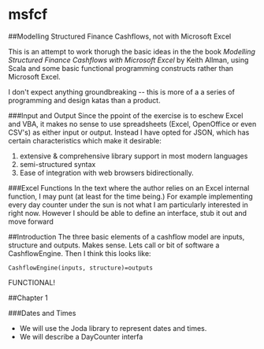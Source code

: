 # msfcf
##Modelling Structured Finance Cashflows, not with Microsoft Excel

This is an attempt to work thorugh the basic ideas in the the book _Modelling Structured Finance Cashflows with Microsoft Excel_ by Keith Allman, using Scala and some basic functional programming constructs rather than Microsoft Excel.  

I don't expect anything groundbreaking -- this is more of a a series of programming and design katas than a product.

###Input and Output
Since the ppoint of the exercise is to eschew Excel and VBA, it makes no sense to use spreadsheets (Excel, OpenOffice or even CSV's) as either input or output.  Instead I have opted for JSON, which has certain characteristics which make it desirable:
1. extensive & comprehensive library support in most modern languages
2. semi-structured syntax
3. Ease of integration with web browsers bidirectionally.

###Excel Functions
In the text where the author relies on an Excel internal function, I may punt (at least for the time being.)  For example implementing every day counter under the sun is not what I am particularly interested in right now.  However I should be able to define an interface, stub it out and move forward

##Introduction
The three basic elements of a cashflow model are inputs, structure and outputs.  Makes sense.  Lets call or bit of software a CashflowEngine.  Then I think this looks like:

    CashflowEngine(inputs, structure)=outputs

FUNCTIONAL!

##Chapter 1

###Dates and Times
* We will use the Joda library to represent dates and times.
* We will describe a DayCounter interfa

